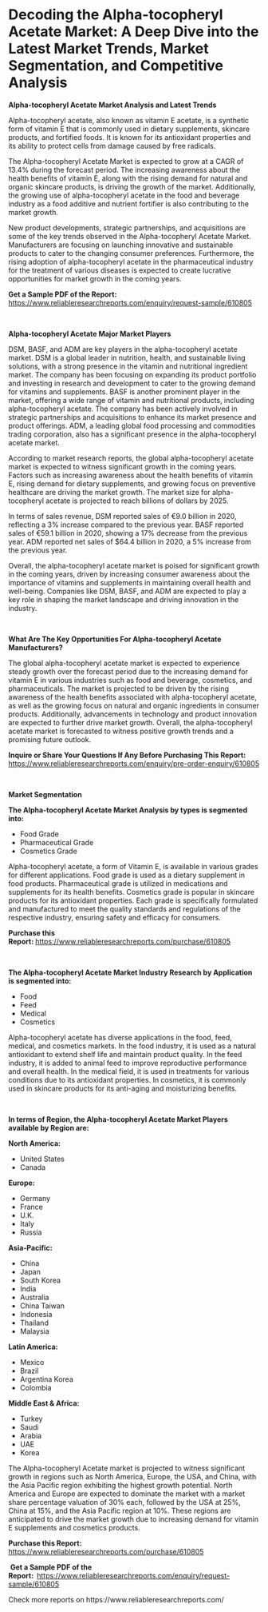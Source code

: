 <p><h1>Decoding the Alpha-tocopheryl Acetate Market: A Deep Dive into the Latest Market Trends, Market Segmentation, and Competitive Analysis</h1></p><p><strong>Alpha-tocopheryl Acetate Market Analysis and Latest Trends</strong></p>
<p><p>Alpha-tocopheryl acetate, also known as vitamin E acetate, is a synthetic form of vitamin E that is commonly used in dietary supplements, skincare products, and fortified foods. It is known for its antioxidant properties and its ability to protect cells from damage caused by free radicals.</p><p>The Alpha-tocopheryl Acetate Market is expected to grow at a CAGR of 13.4% during the forecast period. The increasing awareness about the health benefits of vitamin E, along with the rising demand for natural and organic skincare products, is driving the growth of the market. Additionally, the growing use of alpha-tocopheryl acetate in the food and beverage industry as a food additive and nutrient fortifier is also contributing to the market growth.</p><p>New product developments, strategic partnerships, and acquisitions are some of the key trends observed in the Alpha-tocopheryl Acetate Market. Manufacturers are focusing on launching innovative and sustainable products to cater to the changing consumer preferences. Furthermore, the rising adoption of alpha-tocopheryl acetate in the pharmaceutical industry for the treatment of various diseases is expected to create lucrative opportunities for market growth in the coming years.</p></p>
<p><strong>Get a Sample PDF of the Report:&nbsp;</strong> <a href="https://www.reliableresearchreports.com/enquiry/request-sample/610805">https://www.reliableresearchreports.com/enquiry/request-sample/610805</a></p>
<p>&nbsp;</p>
<p><strong>Alpha-tocopheryl Acetate Major Market Players</strong></p>
<p><p>DSM, BASF, and ADM are key players in the alpha-tocopheryl acetate market. DSM is a global leader in nutrition, health, and sustainable living solutions, with a strong presence in the vitamin and nutritional ingredient market. The company has been focusing on expanding its product portfolio and investing in research and development to cater to the growing demand for vitamins and supplements. BASF is another prominent player in the market, offering a wide range of vitamin and nutritional products, including alpha-tocopheryl acetate. The company has been actively involved in strategic partnerships and acquisitions to enhance its market presence and product offerings. ADM, a leading global food processing and commodities trading corporation, also has a significant presence in the alpha-tocopheryl acetate market.</p><p>According to market research reports, the global alpha-tocopheryl acetate market is expected to witness significant growth in the coming years. Factors such as increasing awareness about the health benefits of vitamin E, rising demand for dietary supplements, and growing focus on preventive healthcare are driving the market growth. The market size for alpha-tocopheryl acetate is projected to reach billions of dollars by 2025.</p><p>In terms of sales revenue, DSM reported sales of €9.0 billion in 2020, reflecting a 3% increase compared to the previous year. BASF reported sales of €59.1 billion in 2020, showing a 17% decrease from the previous year. ADM reported net sales of $64.4 billion in 2020, a 5% increase from the previous year.</p><p>Overall, the alpha-tocopheryl acetate market is poised for significant growth in the coming years, driven by increasing consumer awareness about the importance of vitamins and supplements in maintaining overall health and well-being. Companies like DSM, BASF, and ADM are expected to play a key role in shaping the market landscape and driving innovation in the industry.</p></p>
<p>&nbsp;</p>
<p><strong>What Are The Key Opportunities For Alpha-tocopheryl Acetate Manufacturers?</strong></p>
<p><p>The global alpha-tocopheryl acetate market is expected to experience steady growth over the forecast period due to the increasing demand for vitamin E in various industries such as food and beverage, cosmetics, and pharmaceuticals. The market is projected to be driven by the rising awareness of the health benefits associated with alpha-tocopheryl acetate, as well as the growing focus on natural and organic ingredients in consumer products. Additionally, advancements in technology and product innovation are expected to further drive market growth. Overall, the alpha-tocopheryl acetate market is forecasted to witness positive growth trends and a promising future outlook.</p></p>
<p><strong>Inquire or Share Your Questions If Any Before Purchasing This Report:</strong> <a href="https://www.reliableresearchreports.com/enquiry/pre-order-enquiry/610805">https://www.reliableresearchreports.com/enquiry/pre-order-enquiry/610805</a></p>
<p>&nbsp;</p>
<p><strong>Market Segmentation</strong></p>
<p><strong>The Alpha-tocopheryl Acetate Market Analysis by types is segmented into:</strong></p>
<p><ul><li>Food Grade</li><li>Pharmaceutical Grade</li><li>Cosmetics Grade</li></ul></p>
<p><p>Alpha-tocopheryl acetate, a form of Vitamin E, is available in various grades for different applications. Food grade is used as a dietary supplement in food products. Pharmaceutical grade is utilized in medications and supplements for its health benefits. Cosmetics grade is popular in skincare products for its antioxidant properties. Each grade is specifically formulated and manufactured to meet the quality standards and regulations of the respective industry, ensuring safety and efficacy for consumers.</p></p>
<p><strong>Purchase this Report:&nbsp;</strong><a href="https://www.reliableresearchreports.com/purchase/610805">https://www.reliableresearchreports.com/purchase/610805</a></p>
<p>&nbsp;</p>
<p><strong>The Alpha-tocopheryl Acetate Market Industry Research by Application is segmented into:</strong></p>
<p><ul><li>Food</li><li>Feed</li><li>Medical</li><li>Cosmetics</li></ul></p>
<p><p>Alpha-tocopheryl acetate has diverse applications in the food, feed, medical, and cosmetics markets. In the food industry, it is used as a natural antioxidant to extend shelf life and maintain product quality. In the feed industry, it is added to animal feed to improve reproductive performance and overall health. In the medical field, it is used in treatments for various conditions due to its antioxidant properties. In cosmetics, it is commonly used in skincare products for its anti-aging and moisturizing benefits.</p></p>
<p>&nbsp;</p>
<p><strong>In terms of Region, the Alpha-tocopheryl Acetate Market Players available by Region are:</strong></p>
<p>
    <p> <strong> North America: </strong>
        <ul>
            <li>United States</li>
            <li>Canada</li>
        </ul>
        </p> 
    <p> <strong> Europe: </strong>
        <ul>
            <li>Germany</li>
            <li>France</li>
            <li>U.K.</li>
            <li>Italy</li>
            <li>Russia</li>
        </ul>
        </p> 
    <p> <strong> Asia-Pacific: </strong>
        <ul>
            <li>China</li>
            <li>Japan</li>
            <li>South Korea</li>
            <li>India</li>
            <li>Australia</li>
            <li>China Taiwan</li>
            <li>Indonesia</li>
            <li>Thailand</li>
            <li>Malaysia</li>
        </ul>
        </p> 
    <p> <strong> Latin America: </strong>
        <ul>
            <li>Mexico</li>
            <li>Brazil</li>
            <li>Argentina Korea</li>
            <li>Colombia</li>
        </ul>
        </p> 
    <p> <strong> Middle East & Africa: </strong>
        <ul>
            <li>Turkey</li>
            <li>Saudi</li>
            <li>Arabia</li>
            <li>UAE</li>
            <li>Korea</li>
        </ul>
    </p>
    </p>
<p><p>The Alpha-tocopheryl Acetate market is projected to witness significant growth in regions such as North America, Europe, the USA, and China, with the Asia Pacific region exhibiting the highest growth potential. North America and Europe are expected to dominate the market with a market share percentage valuation of 30% each, followed by the USA at 25%, China at 15%, and the Asia Pacific region at 10%. These regions are anticipated to drive the market growth due to increasing demand for vitamin E supplements and cosmetics products.</p></p>
<p><strong>Purchase this Report: </strong><a href="https://www.reliableresearchreports.com/purchase/610805">https://www.reliableresearchreports.com/purchase/610805</a></p>
<p>&nbsp;<strong>Get a Sample PDF of the Report:&nbsp;&nbsp;</strong><a href="https://www.reliableresearchreports.com/enquiry/request-sample/610805">https://www.reliableresearchreports.com/enquiry/request-sample/610805</a></p>
<p><strong></strong></p>
<p>Check more reports on https://www.reliableresearchreports.com/</p>